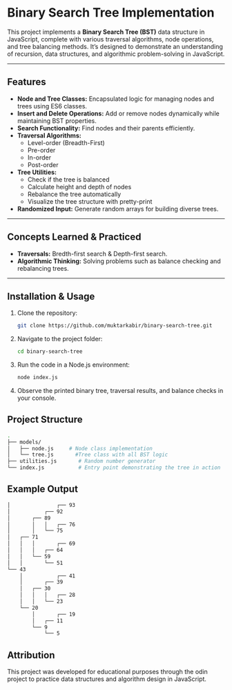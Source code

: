 # Binary Search Tree Implementation

This project implements a **Binary Search Tree (BST)** data structure in JavaScript, complete with various traversal algorithms, node operations, and tree balancing methods. It’s designed to demonstrate an understanding of recursion, data structures, and algorithmic problem-solving in JavaScript.

---

## Features

- **Node and Tree Classes:** Encapsulated logic for managing nodes and trees using ES6 classes.
- **Insert and Delete Operations:** Add or remove nodes dynamically while maintaining BST properties.
- **Search Functionality:** Find nodes and their parents efficiently.
- **Traversal Algorithms:**
  - Level-order (Breadth-First)
  - Pre-order
  - In-order
  - Post-order
- **Tree Utilities:**
  - Check if the tree is balanced
  - Calculate height and depth of nodes
  - Rebalance the tree automatically
  - Visualize the tree structure with pretty-print
- **Randomized Input:** Generate random arrays for building diverse trees.

---

## Concepts Learned & Practiced

- **Traversals:** Bredth-first search & Depth-first search.
- **Algorithmic Thinking:** Solving problems such as balance checking and rebalancing trees.

---

## Installation & Usage

1. Clone the repository:
   ```bash
   git clone https://github.com/muktarkabir/binary-search-tree.git
   ```
2. Navigate to the project folder:
   ```bash
   cd binary-search-tree
   ```
3. Run the code in a Node.js environment:
   ```bash
   node index.js
   ```
4. Observe the printed binary tree, traversal results, and balance checks in your console.

## Project Structure

```bash
.
├── models/
│   ├── node.js     # Node class implementation
│   └── tree.js       #Tree class with all BST logic
├── utilities.js       # Random number generator
└── index.js           # Entry point demonstrating the tree in action

```
## Example Output
```bash
│               ┌── 93
│           ┌── 92
│       ┌── 89
│       │   │   ┌── 76
│       │   └── 75
│   ┌── 71
│   │   │       ┌── 69
│   │   │   ┌── 64
│   │   └── 59
│   │       └── 51
└── 43
    │           ┌── 41
    │       ┌── 39
    │   ┌── 30
    │   │   │   ┌── 28
    │   │   └── 23
    └── 20
        │       ┌── 19
        │   ┌── 11
        └── 9
            └── 5
```
## Attribution
This project was developed for educational purposes through the odin project to practice data structures and algorithm design in JavaScript.